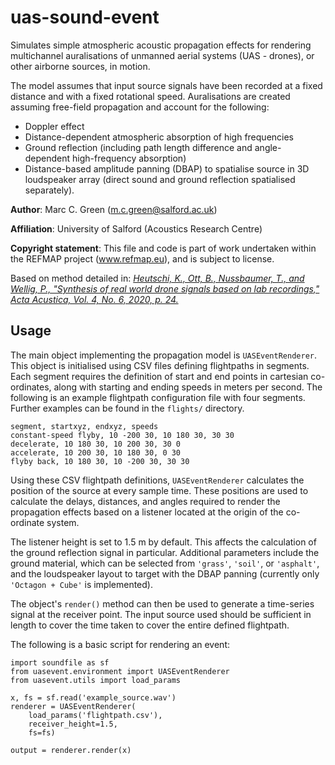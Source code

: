 # uas-sound-event
Simulates simple atmospheric acoustic
propagation effects for rendering multichannel auralisations of 
unmanned aerial systems (UAS - drones), or other airborne sources,
in motion.

The model assumes that input source signals have been recorded at a fixed
distance and with a fixed rotational speed. Auralisations are created
assuming free-field propagation and account for the following:
* Doppler effect
* Distance-dependent atmospheric absorption of high frequencies
* Ground reflection (including path length difference and
    angle-dependent high-frequency absorption)
* Distance-based amplitude panning (DBAP) to spatialise source in 3D
    loudspeaker array (direct sound and ground reflection spatialised
    separately).

**Author**: Marc C. Green (m.c.green@salford.ac.uk)

**Affiliation**: University of Salford (Acoustics Research Centre)

**Copyright statement**: This file and code is part of work undertaken within
the REFMAP project (www.refmap.eu), and is subject to license.

Based on method detailed in: [_Heutschi, K., Ott, B., Nussbaumer, T., and Wellig, P., 
"Synthesis of real world drone signals based on lab recordings,"
Acta Acustica, Vol. 4, No. 6, 2020, p. 24._](https://doi.org/10.1051/aacus/2020023)

## Usage
The main object implementing the propagation model is `UASEventRenderer`. This
object is initialised using CSV files defining flightpaths in segments. Each
segment requires the definition of start and end points in cartesian
co-ordinates, along with starting and ending speeds in meters per second.
The following is an example flightpath configuration file with four segments.
Further examples can be found in the `flights/` directory.

```
segment, startxyz, endxyz, speeds
constant-speed flyby, 10 -200 30, 10 180 30, 30 30
decelerate, 10 180 30, 10 200 30, 30 0
accelerate, 10 200 30, 10 180 30, 0 30
flyby back, 10 180 30, 10 -200 30, 30 30
```

Using these CSV flightpath definitions, `UASEventRenderer` calculates the
position of the source at every sample time. These positions are used to
calculate the delays, distances, and angles required to render the propagation
effects based on a listener located at the origin of the co-ordinate system. 

The listener height is set to 1.5 m by default. This affects the calculation 
of the ground reflection signal in particular. Additional parameters include
the ground material, which can be selected from `'grass'`, `'soil'`, or
`'asphalt'`, and the loudspeaker layout to target with the DBAP panning 
(currently only `'Octagon + Cube'` is implemented).

The object's `render()` method can then be used to generate a time-series 
signal at the receiver point. The input source used should be sufficient in 
length to cover the time taken to cover the entire defined flightpath.

The following is a basic script for rendering an event:

```
import soundfile as sf
from uasevent.environment import UASEventRenderer
from uasevent.utils import load_params

x, fs = sf.read('example_source.wav')
renderer = UASEventRenderer(
    load_params('flightpath.csv'),
    receiver_height=1.5,
    fs=fs)

output = renderer.render(x)
```

